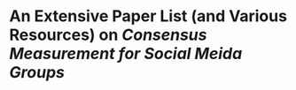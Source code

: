# An Extensive Paper List (and Various Resources) on *Consensus Measurement for Social Meida Groups*
